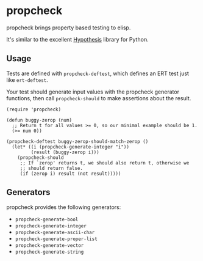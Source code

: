 # propcheck

propcheck brings property based testing to elisp.

It's similar to the excellent [Hypothesis](https://hypothesis.works/)
library for Python.

## Usage

Tests are defined with `propcheck-deftest`, which defines an ERT test
just like `ert-deftest`.

Your test should generate input values with the propcheck generator
functions, then call `propcheck-should` to make assertions about the
result.

```emacs-lisp
(require 'propcheck)

(defun buggy-zerop (num)
  ;; Return t for all values >= 0, so our minimal example should be 1.
  (>= num 0))

(propcheck-deftest buggy-zerop-should-match-zerop ()
  (let* ((i (propcheck-generate-integer "i"))
         (result (buggy-zerop i)))
    (propcheck-should
     ;; If `zerop' returns t, we should also return t, otherwise we
     ;; should return false.
     (if (zerop i) result (not result)))))
```

## Generators

propcheck provides the following generators:

* `propcheck-generate-bool`
* `propcheck-generate-integer`
* `propcheck-generate-ascii-char`
* `propcheck-generate-proper-list`
* `propcheck-generate-vector`
* `propcheck-generate-string`

